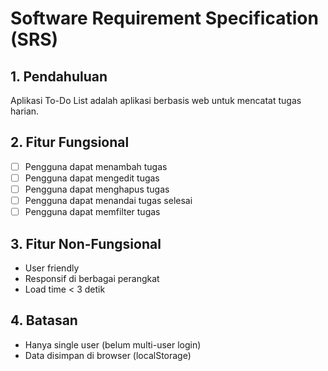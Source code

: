 # Software Requirement Specification (SRS)

## 1. Pendahuluan
Aplikasi To-Do List adalah aplikasi berbasis web untuk mencatat tugas harian.

## 2. Fitur Fungsional
- [ ] Pengguna dapat menambah tugas
- [ ] Pengguna dapat mengedit tugas
- [ ] Pengguna dapat menghapus tugas
- [ ] Pengguna dapat menandai tugas selesai
- [ ] Pengguna dapat memfilter tugas

## 3. Fitur Non-Fungsional
- User friendly
- Responsif di berbagai perangkat
- Load time < 3 detik

## 4. Batasan
- Hanya single user (belum multi-user login)
- Data disimpan di browser (localStorage)

